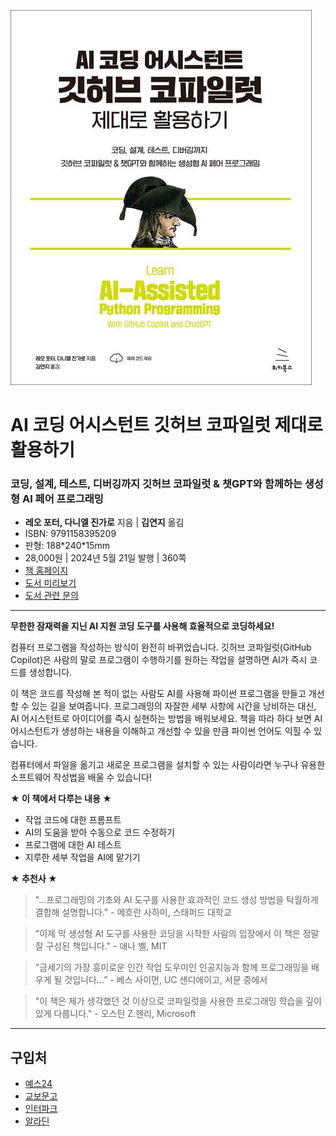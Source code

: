 ![cover](cover.jpg)

# AI 코딩 어시스턴트 깃허브 코파일럿 제대로 활용하기
### 코딩, 설계, 테스트, 디버깅까지 깃허브 코파일럿 & 챗GPT와 함께하는 생성형 AI 페어 프로그래밍

- **레오 포터, 다니엘 진가로** 지음 | **김연지** 옮김
- ISBN: 9791158395209
- 판형: 188\*240\*15mm
- 28,000원 | 2024년 5월 21일 발행 | 360쪽
- [책 홈페이지](https://wikibook.co.kr/copilot/)
- [도서 미리보기](http://www.yes24.com/Product/Viewer/Preview/126516854)
- [도서 관련 문의](https://wikibook.co.kr/support/contact/)

---

**무한한 잠재력을 지닌 AI 지원 코딩 도구를 사용해 효율적으로 코딩하세요!**

컴퓨터 프로그램을 작성하는 방식이 완전히 바뀌었습니다. 깃허브 코파일럿(GitHub Copilot)은 사람의 말로 프로그램이 수행하기를 원하는 작업을 설명하면 AI가 즉시 코드를 생성합니다.

이 책은 코드를 작성해 본 적이 없는 사람도 AI를 사용해 파이썬 프로그램을 만들고 개선할 수 있는 길을 보여줍니다. 프로그래밍의 자잘한 세부 사항에 시간을 낭비하는 대신, AI 어시스턴트로 아이디어를 즉시 실현하는 방법을 배워보세요. 책을 따라 하다 보면 AI 어시스턴트가 생성하는 내용을 이해하고 개선할 수 있을 만큼 파이썬 언어도 익힐 수 있습니다.

컴퓨터에서 파일을 옮기고 새로운 프로그램을 설치할 수 있는 사람이라면 누구나 유용한 소프트웨어 작성법을 배울 수 있습니다!

**★ 이 책에서 다루는 내용 ★**

- 작업 코드에 대한 프롬프트
- AI의 도움을 받아 수동으로 코드 수정하기
- 프로그램에 대한 AI 테스트
- 지루한 세부 작업을 AI에 맡기기


**★ 추천사 ★**

> "...프로그래밍의 기초와 AI 도구를 사용한 효과적인 코드 생성 방법을 탁월하게 결합해 설명합니다." - 메흐란 사하미, 스태퍼드 대학교

> "이제 막 생성형 AI 도구를 사용한 코딩을 시작한 사람의 입장에서 이 책은 정말 잘 구성된 책입니다." - 애나 벨, MIT

> "금세기의 가장 흥미로운 인간 작업 도우미인 인공지능과 함께 프로그래밍을 배우게 될 것입니다...” - 베스 사이먼, UC 샌디에이고, 서문 중에서

> "이 책은 제가 생각했던 것 이상으로 코파일럿을 사용한 프로그래밍 학습을 깊이 있게 다룹니다." - 오스틴 Z.헨리, Microsoft

---
 
 ## 구입처
 
 - [예스24](https://www.yes24.com/Product/Goods/126516854)
 - [교보문고](https://product.kyobobook.co.kr/detail/S000213260048)
 - [인터파크](https://book.interpark.com/product/BookDisplay.do?_method=detail&sc.prdNo=356912917)
 - [알라딘](https://www.aladin.co.kr/shop/wproduct.aspx?ItemId=339488413)
